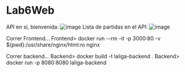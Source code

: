 # Lab6Web

API en sí, bienvenida:
![image](https://github.com/user-attachments/assets/43b3cc0e-568a-4798-abeb-554051b58623)
Lista de partidas en el API:
![image](https://github.com/user-attachments/assets/20eb9659-03bb-40b2-a636-c17e3ddf60e9)

Correr Frontend...
Frontend> docker run --rm -it -p 3000:80 -v ${pwd}:/usr/share/nginx/html:ro nginx

Correr backend...
Backend> docker build -t laliga-backend .
Backend> docker run -p 8080:8080 laliga-backend

